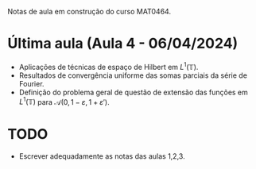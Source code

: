 Notas de aula em construção do curso MAT0464.

# Última aula (Aula 4 - 06/04/2024)
- Aplicações de técnicas de espaço de Hilbert em $L^1(\mathbb T)$.
- Resultados de convergência uniforme das somas parciais da série de Fourier.
- Definição do problema geral de questão de extensão das funções em $L^1(\mathbb T)$ para $\mathscr A(0, 1-\varepsilon, 1+\varepsilon')$.

# TODO
- Escrever adequadamente as notas das aulas 1,2,3.
